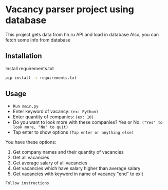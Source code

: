 # Vacancy parser project using database 

This project gets data from hh.ru API and load in database
Also, you can fetch some info from database

## Installation
Install requirements.txt

```bash
pip install -r requirements.txt
```

## Usage

* `Run main.py`
* Enter keyword of vacancy: `(ex: Python)`
* Enter quantity of companies: `(ex: 10)`
* Do you want to look more with these companies? Yes or No: `("Yes" to look more, "No" to quit)`
* Tap enter to show options `(Tap enter or anything else)`

You have these options:
1. Get company names and their quantity of vacancies
2. Get all vacancies
3. Get average salary of all vacancies
4. Get vacancies which have salary higher than average salary
5. Get vacancies with keyword in name of vacancy
"end" to exit

`Follow instructions`


